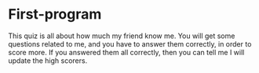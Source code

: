 # First-program
This quiz is all about how much my friend know me. You will get some questions related to me, and you have to answer them correctly, in order to score more. If you answered them all correctly, then you can tell me I will update the high scorers.
